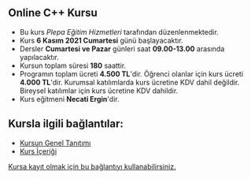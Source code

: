 ## Online C++ Kursu

+ Bu kurs _Plepa Eğitim Hizmetleri_ tarafından düzenlenmektedir.
+ Kurs __6 Kasım 2021 Cumartesi__ günü başlayacaktır.
+ Dersler __Cumartesi ve Pazar__ günleri saat __09.00-13.00__ arasında yapılacaktır.
+ Kursun toplam süresi __180__ saattir.
+ Programın toplam ücreti **4.500 TL**'dir. Öğrenci olanlar için kurs ücreti **4.000 TL**'dir. Kurumsal katılımlarda kurs ücretine KDV dahil değildir. Bireysel katılımlar için kurs ücretine KDV dahildir.
+ Kurs eğitmeni **Necati Ergin**'dir.

## Kursla ilgili bağlantılar:
+ [Kursun Genel Tanıtımı](https://github.com/necatiergin/eylul_2020_online_cplusplus_kursu/blob/master/kurs_tanitimi.md)
+ [Kurs İçeriği](https://github.com/necatiergin/eylul_2020_online_cplusplus_kursu/blob/master/kurs_icerigi.md)


[Kursa kayıt olmak için bu bağlantıyı kullanabilirsiniz.](https://us02web.zoom.us/meeting/register/tZcldOGoqz8iHdaXA2hgmumQHwZ_f1R3WQTo)
